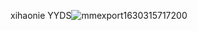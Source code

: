 xihaonie   YYDS![mmexport1630315717200](https://user-images.githubusercontent.com/68162247/134458019-836328dc-0b98-4bbe-bdff-4c6881cf9e8d.jpg)
